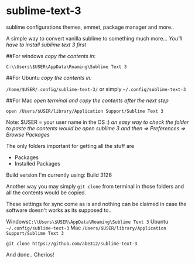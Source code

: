 # sublime-text-3
sublime configurations themes, emmet, package manager and more..

A simple way to convert vanilla sublime to something much more...
*You'll have to install sublime text 3 first*

##For windows 
*copy the contents in:*

`C:\\Users\$USER\AppData\Roaming\Sublime Text 3`

##For Ubuntu
*copy the contents in:*

`/home/$USER/.config/sublime-text-3/`
or simply `~/.config/sublime-text-3`

##For Mac
*open terminal and copy the contents after the next step*

`open /Users/$USER/library/Application Support/Sublime Text 3`



Note: $USER = your user name in the OS :)
*an easy way to check the folder to paste the contents would be open sublime 3 and then => Preferences => Browse Packages*

The only folders important for getting all the stuff are
* Packages
* Installed Packages

Build version I'm currently using: Build 3126

Another way you may simply `git clone` from terminal in those folders and all the contents would be copied.

These settings for sync come as is and nothing can be claimed in case the software doesn't works as its supposed to..

Windows`C:\\Users\$USER\AppData\Roaming\Sublime Text 3`
Ubuntu `~/.config/sublime-text-3`
Mac `/Users/$USER/library/Application Support/Sublime Text 3`

`git clone https://github.com/abe312/sublime-text-3`

And done..
Cherios!
